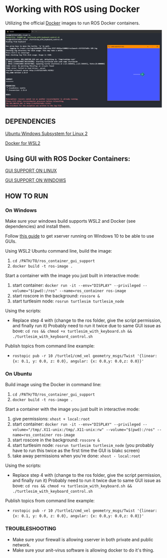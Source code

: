 # Working with ROS using Docker

Utilizing the official [Docker](https://hub.docker.com/_/ros) images to run ROS Docker containers.

<p align="center">
   <img width="780" src="./images/Final_result.png" alt="image">
</p>	

## DEPENDENCIES

[Ubuntu Windows Subsystem for Linux 2](https://docs.microsoft.com/en-us/windows/wsl/install-win10)

[Docker for WSL2](https://docs.docker.com/docker-for-windows/wsl/)

## Using GUI with ROS Docker Containers:
[GUI SUPPORT ON LINUX](http://wiki.ros.org/docker/Tutorials/GUI)

[GUI SUPPORT ON WINDOWS](https://techcommunity.microsoft.com/t5/windows-dev-appconsult/running-wsl-gui-apps-on-windows-10/ba-p/1493242)

## HOW TO RUN

### On Windows
Make sure your windows build supports WSL2 and Docker (see dependencies) and install them.

Follow [this guide](https://techcommunity.microsoft.com/t5/windows-dev-appconsult/running-wsl-gui-apps-on-windows-10/ba-p/1493242) to get xserver running on Windows 10 to be able to use GUIs.

Using WSL2 Ubuntu command line, build the image:
1. `cd /PATH/TO/ros_container_gui_support`
2. `docker build -t ros-image .`

Start a container with the image you just built in interactive mode:
1. start container: `docker run -it --env="DISPLAY" --privileged --volume="$(pwd):/ros" --name=ros_container ros-image`
2. start roscore in the background: `roscore &`
3. start turtlesim node: `rosrun turtlesim turtlesim_node` 

Using the scripts:
* Replace step 4 with (change to the ros folder, give the script permission, and finally run it) Probably need to run it twice due to same GUI issue as bove: `cd ros && chmod +x turtlesim_with_keyboard.sh && ./turtlesim_with_keyboard_control.sh`

Publish topics from command line example:
* `rostopic pub -r 10 /turtle1/cmd_vel geometry_msgs/Twist '{linear:  {x: 0.1, y: 0.0, z: 0.0}, angular: {x: 0.0,y: 0.0,z: 0.0}}'
`

### On Ubuntu

Build image using the Docker in command line: 
1. `cd /PATH/TO/ros_container_gui_support`
2. `docker build -t ros-image .`

Start a container with the image you just built in interactive mode:
1. give permissions: `xhost + local:root`
2. start container: `docker run -it --env="DISPLAY" --privileged --volume="/tmp/.X11-unix:/tmp/.X11-unix:rw" --volume="$(pwd):/ros" --name=ros_container ros-image`
3. start roscore in the background: `roscore &`
4. start turtlesim node: `rosrun turtlesim turtlesim_node` (you probably have to run this twice as the first time the GUI is blakc screen)
5. take away permissions when you're done: `xhost - local:root`

Using the scripts:
* Replace step 4 with (change to the ros folder, give the script permission, and finally run it) Probably need to run it twice due to same GUI issue as bove: `cd ros && chmod +x turtlesim_with_keyboard.sh && ./turtlesim_with_keyboard_control.sh`

Publish topics from command line example:
* `rostopic pub -r 10 /turtle1/cmd_vel geometry_msgs/Twist '{linear:  {x: 0.1, y: 0.0, z: 0.0}, angular: {x: 0.0,y: 0.0,z: 0.0}}'
`

### TROUBLESHOOTING
* Make sure your firewall is allowing xserver in both private and public network.
* Make sure your anit-virus software is allowing docker to do it's thing.
